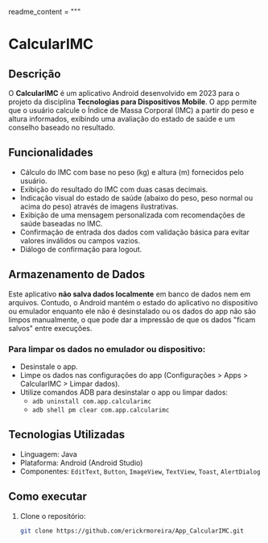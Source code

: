 readme_content = """
# CalcularIMC

## Descrição

O **CalcularIMC** é um aplicativo Android desenvolvido em 2023 para o projeto da disciplina **Tecnologias para Dispositivos Mobile**. O app permite que o usuário calcule o Índice de Massa Corporal (IMC) a partir do peso e altura informados, exibindo uma avaliação do estado de saúde e um conselho baseado no resultado.

## Funcionalidades

- Cálculo do IMC com base no peso (kg) e altura (m) fornecidos pelo usuário.
- Exibição do resultado do IMC com duas casas decimais.
- Indicação visual do estado de saúde (abaixo do peso, peso normal ou acima do peso) através de imagens ilustrativas.
- Exibição de uma mensagem personalizada com recomendações de saúde baseadas no IMC.
- Confirmação de entrada dos dados com validação básica para evitar valores inválidos ou campos vazios.
- Diálogo de confirmação para logout.

## Armazenamento de Dados

Este aplicativo **não salva dados localmente** em banco de dados nem em arquivos. Contudo, o Android mantém o estado do aplicativo no dispositivo ou emulador enquanto ele não é desinstalado ou os dados do app não são limpos manualmente, o que pode dar a impressão de que os dados "ficam salvos" entre execuções.

### Para limpar os dados no emulador ou dispositivo:

- Desinstale o app.
- Limpe os dados nas configurações do app (Configurações > Apps > CalcularIMC > Limpar dados).
- Utilize comandos ADB para desinstalar o app ou limpar dados:
  - `adb uninstall com.app.calcularimc`
  - `adb shell pm clear com.app.calcularimc`

## Tecnologias Utilizadas

- Linguagem: Java
- Plataforma: Android (Android Studio)
- Componentes: `EditText`, `Button`, `ImageView`, `TextView`, `Toast`, `AlertDialog`

## Como executar

1. Clone o repositório:
   ```bash
   git clone https://github.com/erickrmoreira/App_CalcularIMC.git
